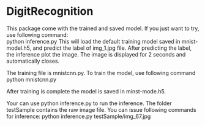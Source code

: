 # DigitRecognition
This package come with the trained and saved model. If you just want to try, use following command:<br/>
python inference.py
This will load the default training model saved in mnist-model.h5, and predict the label of img_1.jpg file. After predicting the label, the inference plot the image. The image is displayed for 2 seconds and automatically closes.


The training file is mnistcnn.py. To train the model, use following command
python mnistcnn.py

After training is complete the model is saved in minst-mode.h5. 

Your can use python inference.py <Raw Image File Name> to run the inference. The folder testSample contains the raw image file. You can issue following commands for inference:
python inference.py testSample/img_67.jpg 
